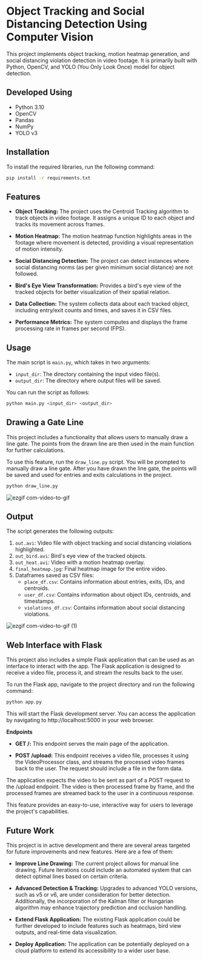 # Object Tracking and Social Distancing Detection Using Computer Vision
This project implements object tracking, motion heatmap generation, and social distancing violation detection in video footage. It is primarily built with Python, OpenCV, and YOLO (You Only Look Once) model for object detection.

## Developed Using

- Python 3.10
- OpenCV
- Pandas
- NumPy
- YOLO v3

## Installation

To install the required libraries, run the following command:

```bash
pip install -r requirements.txt
```


## Features
* **Object Tracking:** The project uses the Centroid Tracking algorithm to track objects in video footage. It assigns a unique ID to each object and tracks its movement across frames.

* **Motion Heatmap:** The motion heatmap function highlights areas in the footage where movement is detected, providing a visual representation of motion intensity.

* **Social Distancing Detection:** The project can detect instances where social distancing norms (as per given minimum social distance) are not followed.

* **Bird's Eye View Transformation:** Provides a bird's eye view of the tracked objects for better visualization of their spatial relation.

* **Data Collection:** The system collects data about each tracked object, including entry/exit counts and times, and saves it in CSV files.

* **Performance Metrics:** The system computes and displays the frame processing rate in frames per second (FPS).


## Usage

The main script is `main.py`, which takes in two arguments:
* `input_dir`: The directory containing the input video file(s).
* `output_dir`: The directory where output files will be saved.

You can run the script as follows:
```bash
python main.py <input_dir> <output_dir>
```

## Drawing a Gate Line

This project includes a functionality that allows users to manually draw a line gate. The points from the drawn line are then used in the main function for further calculations.

To use this feature, run the `draw_line.py` script. You will be prompted to manually draw a line gate. After you have drawn the line gate, the points will be saved and used for entries and exits calculations in the project.

```bash
python draw_line.py
```
![ezgif com-video-to-gif](https://github.com/mustafarrag/social-distancing-opencv/assets/39211751/f89a0b29-eaa9-48f8-b2fc-5f4a82cebc91)



## Output

The script generates the following outputs:

1. `out.avi`: Video file with object tracking and social distancing violations highlighted.
2. `out_bird.avi`: Bird's eye view of the tracked objects.
3. `out_heat.avi`: Video with a motion heatmap overlay.
4. `final_heatmap.jpg`: Final heatmap image for the entire video.
5. Dataframes saved as CSV files:
    - `place_df.csv`: Contains information about entries, exits, IDs, and centroids.
    - `user_df.csv`: Contains information about object IDs, centroids, and timestamps.
    - `violations_df.csv`: Contains information about social distancing violations.
  
![ezgif com-video-to-gif (1)](https://github.com/mustafarrag/social-distancing-opencv/assets/39211751/b14bdf1a-6ebd-4392-aabf-f1b09421ab44)


## Web Interface with Flask

This project also includes a simple Flask application that can be used as an interface to interact with the app. The Flask application is designed to receive a video file, process it, and stream the results back to the user.

To run the Flask app, navigate to the project directory and run the following command:

```bash
python app.py
```

This will start the Flask development server. You can access the application by navigating to http://localhost:5000 in your web browser.

**Endpoints**
* **GET /:** This endpoint serves the main page of the application.

* **POST /upload:** This endpoint receives a video file, processes it using the VideoProcessor class, and streams the processed video frames back to the user. The request should include a file in the form data.

The application expects the video to be sent as part of a POST request to the /upload endpoint. The video is then processed frame by frame, and the processed frames are streamed back to the user in a continuous response.


This feature provides an easy-to-use, interactive way for users to leverage the project's capabilities.


## Future Work
This project is in active development and there are several areas targeted for future improvements and new features. Here are a few of them:

* **Improve Line Drawing:** The current project allows for manual line drawing. Future iterations could include an automated system that can detect optimal lines based on certain criteria.
* **Advanced Detection & Tracking:** Upgrades to advanced YOLO versions, such as v5 or v6, are under consideration for better detection. Additionally, the incorporation of the Kalman filter or Hungarian algorithm may enhance trajectory prediction and occlusion handling.

* **Extend Flask Application:** The existing Flask application could be further developed to include features such as heatmaps, bird view outputs, and real-time data visualization.
  
* **Deploy Application:** The application can be potentially deployed on a cloud platform to extend its accessibility to a wider user base.





  






